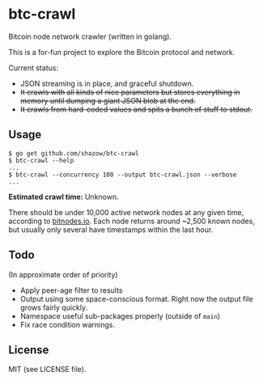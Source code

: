 # btc-crawl

Bitcoin node network crawler (written in golang).

This is a for-fun project to explore the Bitcoin protocol and network.

Current status: 
* JSON streaming is in place, and graceful shutdown.
* ~~It crawls with all kinds of nice parameters but stores everything in memory
  until dumping a giant JSON blob at the end.~~
* ~~It crawls from hard-coded values and spits a bunch of stuff to
stdout.~~


## Usage

```
$ go get github.com/shazow/btc-crawl
$ btc-crawl --help
...
$ btc-crawl --concurrency 100 --output btc-crawl.json --verbose
...
```

**Estimated crawl time:** Unknown.

There should be under 10,000 active network nodes at any given time, according
to [bitnodes.io](https://getaddr.bitnodes.io/). Each node returns around ~2,500
known nodes, but usually only several have timestamps within the last hour.


## Todo

(In approximate order of priority)

* Apply peer-age filter to results
* Output using some space-conscious format. Right now the output file grows
  fairly quickly.
* Namespace useful sub-packages properly (outside of `main`)
* Fix race condition warnings.


## License

MIT (see LICENSE file).
